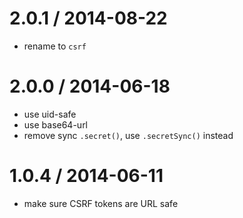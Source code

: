 
2.0.1 / 2014-08-22
==================

 * rename to `csrf`

2.0.0 / 2014-06-18
==================

 * use uid-safe
 * use base64-url
 * remove sync `.secret()`, use `.secretSync()` instead

1.0.4 / 2014-06-11
==================

 * make sure CSRF tokens are URL safe
